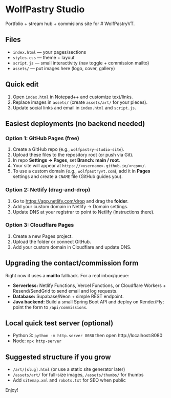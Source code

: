 # WolfPastry Studio

Portfolio + stream hub + commisions site for # WolfPastryVT.

## Files
- `index.html` — your pages/sections
- `styles.css` — theme + layout
- `script.js` — small interactivity (nav toggle + commission mailto)
- `assets/` — put images here (logo, cover, gallery)

## Quick edit
1. Open `index.html` in Notepad++ and customize text/links.
2. Replace images in `assets/` (create `assets/art/` for your pieces).
3. Update social links and email in `index.html` and `script.js`.

## Easiest deployments (no backend needed)
### Option 1: GitHub Pages (free)
1. Create a GitHub repo (e.g., `wolfpastry-studio-site`).
2. Upload these files to the repository root (or push via Git).
3. In repo **Settings → Pages**, set **Branch: main / root**.
4. Your site will appear at `https://<username>.github.io/<repo>/`.
5. To use a custom domain (e.g., `wolfpastryvt.com`), add it in **Pages** settings and create a `CNAME` file (GitHub guides you).

### Option 2: Netlify (drag‑and‑drop)
1. Go to https://app.netlify.com/drop and drag the **folder**.
2. Add your custom domain in Netlify → Domain settings.
3. Update DNS at your registrar to point to Netlify (instructions there).

### Option 3: Cloudflare Pages
1. Create a new Pages project.
2. Upload the folder or connect GitHub.
3. Add your custom domain in Cloudflare and update DNS.

## Upgrading the contact/commission form
Right now it uses a **mailto** fallback. For a real inbox/queue:
- **Serverless:** Netlify Functions, Vercel Functions, or Cloudflare Workers + Resend/SendGrid to send email and log requests.
- **Database:** Supabase/Neon + simple REST endpoint.
- **Java backend:** Build a small Spring Boot API and deploy on Render/Fly; point the form to `/api/commissions`.

## Local quick test server (optional)
- Python 3: `python -m http.server 8080` then open http://localhost:8080
- Node: `npx http-server`

## Suggested structure if you grow
- `/art/[slug].html` (or use a static site generator later)
- `/assets/art/` for full-size images, `/assets/thumbs/` for thumbs
- Add `sitemap.xml` and `robots.txt` for SEO when public

Enjoy!
